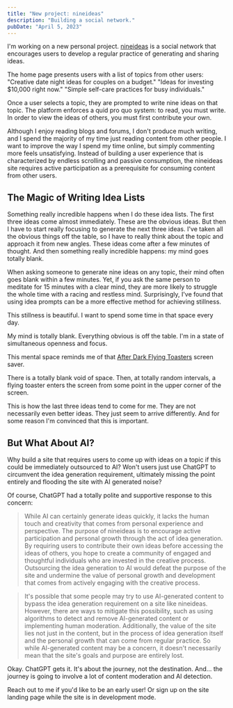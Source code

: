 ```yaml
---
title: "New project: nineideas"
description: "Building a social network."
pubDate: "April 5, 2023"
---
```


I'm working on a new personal project. [nineideas](http://www.nineideas.net) is a social network that encourages users to develop a regular practice of generating and sharing ideas.

The home page presents users with a list of topics from other users:
"Creative date night ideas for couples on a budget."
"Ideas for investing $10,000 right now."
"Simple self-care practices for busy individuals."

Once a user selects a topic, they are prompted to write nine ideas on that topic. The platform enforces a quid pro quo system: to read, you must write. In order to view the ideas of others, you must first contribute your own.

Although I enjoy reading blogs and forums, I don't produce much writing, and I spend the majority of my time just reading content from other people. I want to improve the way I spend my time online, but simply commenting more feels unsatisfying. Instead of building a user experience that is characterized by endless scrolling and passive consumption, the nineideas site requires active participation as a prerequisite for consuming content from other users.

## The Magic of Writing Idea Lists

Something really incredible happens when I do these idea lists. The first three ideas come almost immediately. These are the obvious ideas. But then I have to start really focusing to generate the next three ideas. I've taken all the obvious things off the table, so I have to really think about the topic and approach it from new angles. These ideas come after a few minutes of thought. And then something really incredible happens: my mind goes totally blank.

When asking someone to generate nine ideas on any topic, their mind often goes blank within a few minutes. Yet, if you ask the same person to meditate for 15 minutes with a clear mind, they are more likely to struggle the whole time with a racing and restless mind. Surprisingly, I've found that using idea prompts can be a more effective method for achieving stillness.

This stillness is beautiful. I want to spend some time in that space every day.

My mind is totally blank. Everything obvious is off the table. I'm in a state of simultaneous openness and focus.

This mental space reminds me of that [After Dark Flying Toasters](https://www.youtube.com/watch?v=Gwn59R8Mdps) screen saver.

There is a totally blank void of space. Then, at totally random intervals, a flying toaster enters the screen from some point in the upper corner of the screen.

This is how the last three ideas tend to come for me. They are not necessarily even better ideas. They just seem to arrive differently. And for some reason I'm convinced that this is important.

## But What About AI?

Why build a site that requires users to come up with ideas on a topic if this could be immediately outsourced to AI? Won't users just use ChatGPT to circumvent the idea generation requirement, ultimately missing the point entirely and flooding the site with AI generated noise?

Of course, ChatGPT had a totally polite and supportive response to this concern:

> While AI can certainly generate ideas quickly, it lacks the human touch and creativity that comes from personal experience and perspective. The purpose of nineideas is to encourage active participation and personal growth through the act of idea generation. By requiring users to contribute their own ideas before accessing the ideas of others, you hope to create a community of engaged and thoughtful individuals who are invested in the creative process. Outsourcing the idea generation to AI would defeat the purpose of the site and undermine the value of personal growth and development that comes from actively engaging with the creative process.

> It's possible that some people may try to use AI-generated content to bypass the idea generation requirement on a site like nineideas. However, there are ways to mitigate this possibility, such as using algorithms to detect and remove AI-generated content or implementing human moderation. Additionally, the value of the site lies not just in the content, but in the process of idea generation itself and the personal growth that can come from regular practice. So while AI-generated content may be a concern, it doesn't necessarily mean that the site's goals and purpose are entirely lost.

Okay. ChatGPT gets it. It's about the journey, not the destination. And... the journey is going to involve a lot of content moderation and AI detection.

Reach out to me if you'd like to be an early user! Or sign up on the site landing page while the site is in development mode.
